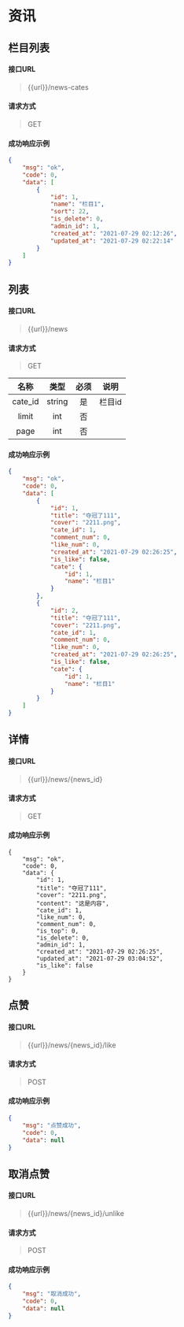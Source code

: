 # 资讯

## 栏目列表

#### 接口URL
> {{url}}/news-cates

#### 请求方式
> GET

#### 成功响应示例

```json
{
    "msg": "ok",
    "code": 0,
    "data": [
        {
            "id": 1,
            "name": "栏目1",
            "sort": 22,
            "is_delete": 0,
            "admin_id": 1,
            "created_at": "2021-07-29 02:12:26",
            "updated_at": "2021-07-29 02:22:14"
        }
    ]
}
```

## 列表

#### 接口URL
> {{url}}/news

#### 请求方式
> GET

|  名称   |  类型  | 必须 |  说明  |
| :-----: | :----: | :--: | :----: |
| cate_id | string |  是  | 栏目id |
|  limit  |  int   |  否  |        |
|  page   |  int   |  否  |        |

#### 成功响应示例

```json
{
    "msg": "ok",
    "code": 0,
    "data": [
        {
            "id": 1,
            "title": "夺冠了111",
            "cover": "2211.png",
            "cate_id": 1,
            "comment_num": 0,
            "like_num": 0,
            "created_at": "2021-07-29 02:26:25",
            "is_like": false,
            "cate": {
                "id": 1,
                "name": "栏目1"
            }
        },
        {
            "id": 2,
            "title": "夺冠了111",
            "cover": "2211.png",
            "cate_id": 1,
            "comment_num": 0,
            "like_num": 0,
            "created_at": "2021-07-29 02:26:25",
            "is_like": false,
            "cate": {
                "id": 1,
                "name": "栏目1"
            }
        }
    ]
}
```

## 详情

#### 接口URL
> {{url}}/news/{news_id}

#### 请求方式
> GET

#### 成功响应示例

```## 详情
{
    "msg": "ok",
    "code": 0,
    "data": {
        "id": 1,
        "title": "夺冠了111",
        "cover": "2211.png",
        "content": "这是内容",
        "cate_id": 1,
        "like_num": 0,
        "comment_num": 0,
        "is_top": 0,
        "is_delete": 0,
        "admin_id": 1,
        "created_at": "2021-07-29 02:26:25",
        "updated_at": "2021-07-29 03:04:52",
        "is_like": false
    }
}
```

## 点赞

#### 接口URL
> {{url}}/news/{news_id}/like

#### 请求方式
> POST

#### 成功响应示例

```json
{
    "msg": "点赞成功",
    "code": 0,
    "data": null
}
```
## 取消点赞

#### 接口URL
> {{url}}/news/{news_id}/unlike

#### 请求方式
> POST

#### 成功响应示例

```json
{
    "msg": "取消成功",
    "code": 0,
    "data": null
}
```